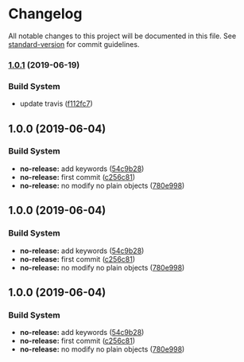 # Changelog

All notable changes to this project will be documented in this file. See [standard-version](https://github.com/conventional-changelog/standard-version) for commit guidelines.

### [1.0.1](https://github.com/Kikobeats/map-values-deep/compare/v1.0.0...v1.0.1) (2019-06-19)


### Build System

* update travis ([f112fc7](https://github.com/Kikobeats/map-values-deep/commit/f112fc7))



## 1.0.0 (2019-06-04)


### Build System

* **no-release:** add keywords ([54c9b28](https://github.com/Kikobeats/map-values-deep/commit/54c9b28))
* **no-release:** first commit ([c256c81](https://github.com/Kikobeats/map-values-deep/commit/c256c81))
* **no-release:** no modify no plain objects ([780e998](https://github.com/Kikobeats/map-values-deep/commit/780e998))



## 1.0.0 (2019-06-04)


### Build System

* **no-release:** add keywords ([54c9b28](https://github.com/Kikobeats/map-values-deep/commit/54c9b28))
* **no-release:** first commit ([c256c81](https://github.com/Kikobeats/map-values-deep/commit/c256c81))
* **no-release:** no modify no plain objects ([780e998](https://github.com/Kikobeats/map-values-deep/commit/780e998))



## 1.0.0 (2019-06-04)


### Build System

* **no-release:** add keywords ([54c9b28](https://github.com/Kikobeats/map-values-deep/commit/54c9b28))
* **no-release:** first commit ([c256c81](https://github.com/Kikobeats/map-values-deep/commit/c256c81))
* **no-release:** no modify no plain objects ([780e998](https://github.com/Kikobeats/map-values-deep/commit/780e998))
